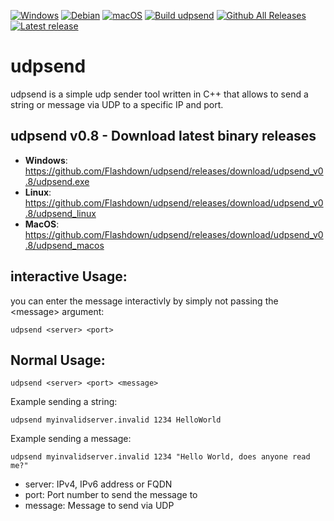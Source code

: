[![Windows](https://custom-icon-badges.demolab.com/badge/Windows-0078D6?logo=windows11&logoColor=white)](#) [![Debian](https://img.shields.io/badge/Debian-A81D33?logo=debian&logoColor=fff)](#) [![macOS](https://img.shields.io/badge/macOS-000000?logo=apple&logoColor=F0F0F0)](#)
[![Build udpsend](https://github.com/Flashdown/udpsend/actions/workflows/build.yml/badge.svg)](https://github.com/Flashdown/udpsend/actions/workflows/build.yml) [![Github All Releases](https://img.shields.io/github/downloads/Flashdown/udpsend/total.svg)](https://github.com/Flashdown/udpsend/releases/latest) [![Latest release](https://img.shields.io/github/v/release/Flashdown/udpsend?color=blue&label=latest%20release)](https://github.com/Flashdown/udpsend/releases/latest)

# udpsend 
udpsend is a simple udp sender tool written in C++ that allows to send a string or message via UDP to a specific IP and port.

## udpsend v0.8 - Download latest binary releases

* **Windows**: https://github.com/Flashdown/udpsend/releases/download/udpsend_v0.8/udpsend.exe
* **Linux**: https://github.com/Flashdown/udpsend/releases/download/udpsend_v0.8/udpsend_linux
* **MacOS**: https://github.com/Flashdown/udpsend/releases/download/udpsend_v0.8/udpsend_macos

## interactive Usage:
you can enter the message interactivly by simply not passing the \<message\> argument:
```console
udpsend <server> <port> 
```
## Normal Usage:

```console
udpsend <server> <port> <message>
```
Example sending a string:
```console
udpsend myinvalidserver.invalid 1234 HelloWorld
```
Example sending a message:
```console
udpsend myinvalidserver.invalid 1234 "Hello World, does anyone read me?"
```
* server: IPv4, IPv6 address or FQDN
* port:   Port number to send the message to
* message: Message to send via UDP

